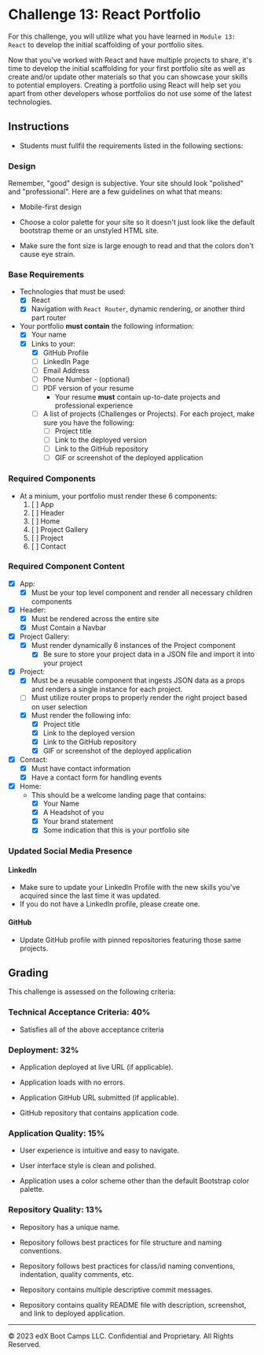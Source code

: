 # Challenge 13: React Portfolio

For this challenge, you will utilize what you have learned in `Module 13: React` to develop the initial scaffolding of your portfolio sites.

Now that you've worked with React and have multiple projects to share, it's time to develop the initial scaffolding for your first portfolio site as well as create and/or update other materials so that you can showcase your skills to potential employers. Creating a portfolio using React will help set you apart from other developers whose portfolios do not use some of the latest technologies.

## Instructions

* Students must fullfil the requirements listed in the following sections:

### Design

Remember, "good" design is subjective. Your site should look "polished" and "professional". Here are a few guidelines on what that means:

* Mobile-first design

* Choose a color palette for your site so it doesn't just look like
the default bootstrap theme or an unstyled HTML site.

* Make sure the font size is large enough to read and that the colors don't cause eye strain.

### Base Requirements

* Technologies that must be used:
  * [x] React
  * [x] Navigation with `React Router`, dynamic rendering, or another third part router
* Your portfolio **must contain** the following information:
  * [x] Your name
  * [x] Links to your:
    * [x] GitHub Profile
    * [ ] LinkedIn Page
    * [ ] Email Address
    * [ ] Phone Number - (optional)
    * [ ] PDF version of your resume
      * Your resume **must** contain up-to-date projects and professional experience
    * [ ] A list of projects (Challenges or Projects). For each project, make sure you have the following:
      * [ ] Project title
      * [ ] Link to the deployed version
      * [ ] Link to the GitHub repository
      * [ ] GIF or screenshot of the deployed application

### Required Components

* At a minium, your portfolio must render these 6 components:
  1. [ ] App
  2. [ ] Header
  4. [ ] Home
  5. [ ] Project Gallery
  6. [ ] Project
  7. [ ] Contact

### Required Component Content
* [x] App:
  * [x] Must be your top level component and render all necessary children components
* [x] Header:
   * [x] Must be rendered across the entire site
   * [x] Must Contain a Navbar
* [x] Project Gallery:
  * [x] Must render dynamically 6 instances of the Project component
    * [x] Be sure to store your project data in a JSON file and import it into your project
* [x] Project:
   * [x] Must be a reusable component that ingests JSON data as a props and renders a single instance for each project.
   * [    ] Must utilize router props to properly render the right project based on user selection
   * [x] Must render the following info:
     * [x] Project title
     * [x] Link to the deployed version
     * [x] Link to the GitHub repository
     * [x] GIF or screenshot of the deployed application
* [x] Contact:
  * [x] Must have contact information
  * [x] Have a contact form for handling events
* [x] Home:
  * This should be a welcome landing page that contains:
     * [x] Your Name
     * [x] A Headshot of you
     * [x] Your brand statement
     * [x] Some indication that this is your portfolio site

### Updated Social Media Presence
#### LinkedIn

* Make sure to update your LinkedIn Profile with the new skills you've acquired since the last time it was updated.
* If you do not have a LinkedIn profile, please create one.
#### GitHub

* Update GitHub profile with pinned repositories featuring those same projects.

## Grading

This challenge is assessed on the following criteria: 

### Technical Acceptance Criteria: 40%

* Satisfies all of the above acceptance criteria 

### Deployment: 32%

* Application deployed at live URL (if applicable).

* Application loads with no errors.

* Application GitHub URL submitted (if applicable).

* GitHub repository that contains application code.

### Application Quality: 15%

* User experience is intuitive and easy to navigate.

* User interface style is clean and polished.

* Application uses a color scheme other than the default Bootstrap color palette.

### Repository Quality: 13%

* Repository has a unique name.

* Repository follows best practices for file structure and naming conventions.

* Repository follows best practices for class/id naming conventions, indentation, quality comments, etc.

* Repository contains multiple descriptive commit messages.

* Repository contains quality README file with description, screenshot, and link to deployed application.
---
© 2023 edX Boot Camps LLC. Confidential and Proprietary. All Rights Reserved.
